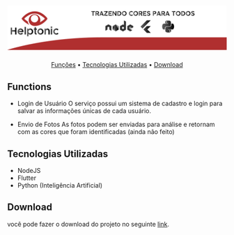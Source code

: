 <h1 align="center">
  <br>
  <img alt="Capa" title="#Capa" src=https://github.com/DouglasLSilva/helptonic-mobile/blob/main/banner.png />
  <br>
</h1>

<p align="center">
  <a href="#functions">Funções</a> •
  <a href="#how-to-use">Tecnologias Utilizadas</a> •
  <a href="#download">Download</a>
</p>

## Functions

* Login de Usuário
  O serviço possui um sistema de cadastro e login para salvar as informações únicas de cada usuário.
  
* Envio de Fotos
  As fotos podem ser enviadas para análise e retornam com as cores que foram identificadas (ainda não feito)
  
## Tecnologias Utilizadas

* NodeJS
* Flutter
* Python (Inteligência Artificial)

## Download

você pode fazer o download do projeto no seguinte [link](https://github.ibm.com/igor-lacivita/next_architecture_example/archive/master.zip).
